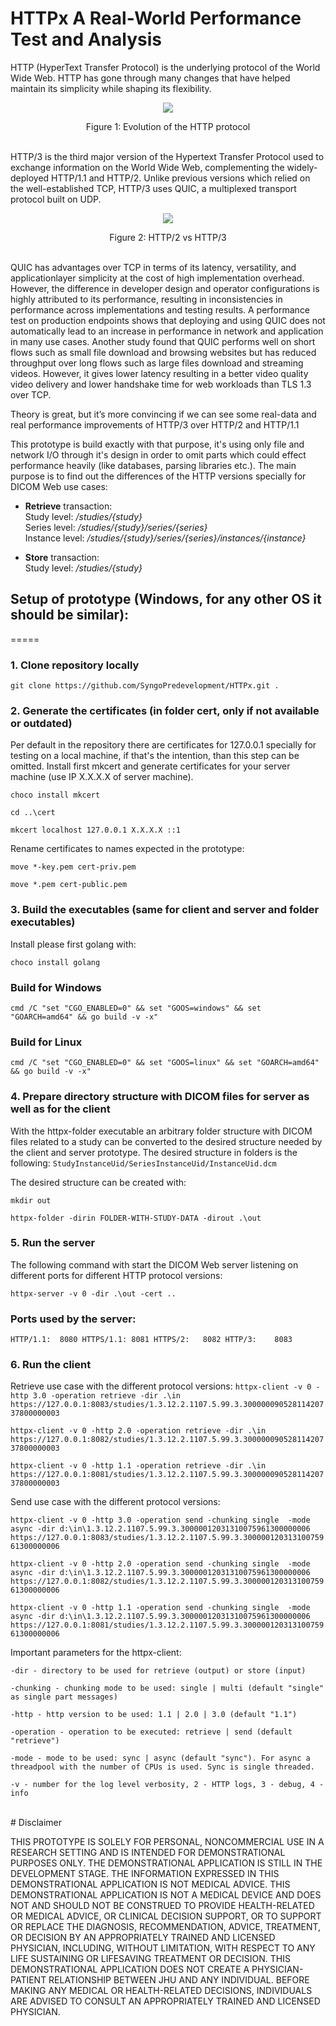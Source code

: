 # HTTPx A Real-World Performance Test and Analysis

HTTP (HyperText Transfer Protocol) is the underlying protocol of the World Wide Web. HTTP has gone through many changes that have helped maintain its simplicity while shaping its flexibility.

<p align="center">
  <img src="https://github.com/SyngoPredevelopment/HTTPx/blob/main/HTTPEvolution.png" />
</p>

<center>Figure 1: Evolution of the HTTP protocol</center>

<br>

HTTP/3 is the third major version of the Hypertext Transfer Protocol used to exchange information on the World Wide Web, complementing the widely-deployed HTTP/1.1 and HTTP/2. Unlike previous versions which relied on the well-established TCP, HTTP/3 uses QUIC, a multiplexed transport protocol built on UDP.

<p align="center">
  <img src="https://github.com/SyngoPredevelopment/HTTPx/blob/main/HTTP3.png" />
</p>

<center>Figure 2: HTTP/2 vs HTTP/3</center>

<br>

QUIC has advantages over TCP in terms of its latency, versatility, and applicationlayer simplicity at the cost of high implementation overhead. However, the difference
in developer design and operator configurations is highly attributed to its performance,
resulting in inconsistencies in performance across implementations and testing results.
A performance test on production endpoints shows that deploying and using QUIC does
not automatically lead to an increase in performance in network and application in many
use cases.
Another study found that QUIC performs well on short flows such as small file download and browsing websites but has reduced throughput over long flows such as large
files download and streaming videos. However, it gives lower latency resulting in a better
video quality video delivery and lower handshake time for web workloads than TLS 1.3
over TCP.

Theory is great, but it’s more convincing if we can see some real-data and real performance improvements of HTTP/3 over HTTP/2 and HTTP/1.1 

This prototype is build exactly with that purpose, it's using only file and network I/O through it's design in order to omit parts which could effect performance heavily (like databases, parsing libraries etc.). The main purpose is to find out the differences of the HTTP versions specially for DICOM Web use cases:

* <b>Retrieve</b> transaction:<br>
Study level: */studies/{study}* <br>
Series level: */studies/{study}/series/{series}* <br>
Instance level: */studies/{study}/series/{series}/instances/{instance}*

* <b>Store</b> transaction: <br>
Study level: */studies/{study}*


## Setup of prototype (Windows, for any other OS it should be similar):
=====

### <b>1. Clone repository locally</b>
`git clone https://github.com/SyngoPredevelopment/HTTPx.git .`

### <b>2. Generate the certificates</b> (in folder cert, only if not available or outdated)
Per default in the repository there are certificates for 127.0.0.1 specially for testing on a local machine, if that's the intention, than this step can be omitted.
Install first mkcert and generate certificates for your server machine (use IP X.X.X.X of server machine).

`choco install mkcert`

`cd ..\cert`

`mkcert localhost 127.0.0.1 X.X.X.X ::1`

Rename certificates to names expected in the prototype:

`move *-key.pem cert-priv.pem`

`move *.pem cert-public.pem`

### <b>3. Build the executables</b> (same for client and server and folder executables)
Install please first golang with:

`choco install golang`

### Build for Windows
`cmd /C "set "CGO_ENABLED=0" && set "GOOS=windows" && set "GOARCH=amd64" && go build -v -x"`

### Build for Linux
`cmd /C "set "CGO_ENABLED=0" && set "GOOS=linux" && set "GOARCH=amd64" && go build -v -x"`

### <b>4. Prepare directory</b> structure with DICOM files for server as well as for the client
With the httpx-folder executable an arbitrary folder structure with DICOM files related to a study can be converted to the desired structure needed by the client and server prototype.
The desired structure in folders is the following: `StudyInstanceUid/SeriesInstanceUid/InstanceUid.dcm`

The desired structure can be created with:

`mkdir out`

`httpx-folder -dirin FOLDER-WITH-STUDY-DATA -dirout .\out`

### <b>5. Run the server</b>
The following command with start the DICOM Web server listening on different ports for different HTTP protocol versions:

`httpx-server -v 0 -dir .\out -cert ..`
### Ports used by the server:
`HTTP/1.1:  8080
HTTPS/1.1: 8081
HTTPS/2:   8082
HTTP/3:    8083`

### <b>6. Run the client</b>
Retrieve use case with the different protocol versions:
`httpx-client -v 0 -http 3.0 -operation retrieve -dir .\in https://127.0.0.1:8083/studies/1.3.12.2.1107.5.99.3.30000009052811420737800000003`

`httpx-client -v 0 -http 2.0 -operation retrieve -dir .\in https://127.0.0.1:8082/studies/1.3.12.2.1107.5.99.3.30000009052811420737800000003`

`httpx-client -v 0 -http 1.1 -operation retrieve -dir .\in https://127.0.0.1:8081/studies/1.3.12.2.1107.5.99.3.30000009052811420737800000003`

Send use case with the different protocol versions:

`httpx-client -v 0 -http 3.0 -operation send -chunking single  -mode async -dir d:\in\1.3.12.2.1107.5.99.3.30000012031310075961300000006 https://127.0.0.1:8083/studies/1.3.12.2.1107.5.99.3.30000012031310075961300000006`

`httpx-client -v 0 -http 2.0 -operation send -chunking single  -mode async -dir d:\in\1.3.12.2.1107.5.99.3.30000012031310075961300000006 https://127.0.0.1:8082/studies/1.3.12.2.1107.5.99.3.30000012031310075961300000006`

`httpx-client -v 0 -http 1.1 -operation send -chunking single  -mode async -dir d:\in\1.3.12.2.1107.5.99.3.30000012031310075961300000006 https://127.0.0.1:8081/studies/1.3.12.2.1107.5.99.3.30000012031310075961300000006`

Important parameters for the httpx-client:

`-dir - directory to be used for retrieve (output) or store (input)`

`-chunking - chunking mode to be used: single | multi (default "single" as single part messages)`

`-http - http version to be used: 1.1 | 2.0 | 3.0 (default "1.1")`

`-operation - operation to be executed: retrieve | send (default "retrieve")`

`-mode - mode to be used: sync | async (default "sync"). For async a threadpool with the number of CPUs is used. Sync is single threaded.`

`-v - number for the log level verbosity, 2 - HTTP logs, 3 - debug, 4 - info`

<br>
# Disclaimer

THIS PROTOTYPE IS SOLELY FOR PERSONAL, NONCOMMERCIAL USE IN A RESEARCH SETTING AND IS INTENDED FOR DEMONSTRATIONAL PURPOSES ONLY. THE DEMONSTRATIONAL APPLICATION IS STILL IN THE DEVELOPMENT STAGE. THE INFORMATION EXPRESSED IN THIS DEMONSTRATIONAL APPLICATION IS NOT MEDICAL ADVICE. THIS DEMONSTRATIONAL APPLICATION IS NOT A MEDICAL DEVICE AND DOES NOT AND SHOULD NOT BE CONSTRUED TO PROVIDE HEALTH-RELATED OR MEDICAL ADVICE, OR CLINICAL DECISION SUPPORT, OR TO SUPPORT OR REPLACE THE DIAGNOSIS, RECOMMENDATION, ADVICE, TREATMENT, OR DECISION BY AN APPROPRIATELY TRAINED AND LICENSED PHYSICIAN, INCLUDING, WITHOUT LIMITATION, WITH RESPECT TO ANY LIFE SUSTAINING OR LIFESAVING TREATMENT OR DECISION. THIS DEMONSTRATIONAL APPLICATION DOES NOT CREATE A PHYSICIAN-PATIENT RELATIONSHIP BETWEEN JHU AND ANY INDIVIDUAL. BEFORE MAKING ANY MEDICAL OR HEALTH-RELATED DECISIONS, INDIVIDUALS ARE ADVISED TO CONSULT AN APPROPRIATELY TRAINED AND LICENSED PHYSICIAN.
